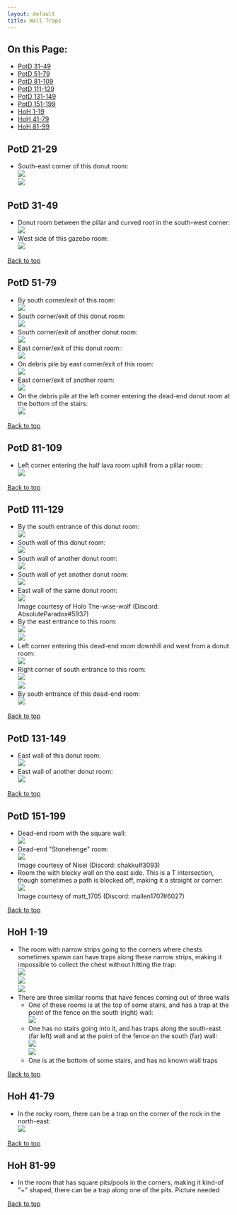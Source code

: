 ```yaml
---
layout: default
title: Wall Traps
---
```


## On this Page:

* [PotD 31-49](#potd-31-49)
* [PotD 51-79](#potd-51-79)
* [PotD 81-109](#potd-81-109)
* [PotD 111-129](#potd-111-129)
* [PotD 131-149](#potd-131-149)
* [PotD 151-199](#potd-151-199)
* [HoH 1-19](#hoh-1-19)
* [HoH 41-79](#hoh-41-79)
* [HoH 81-99](#hoh-81-99)

## PotD 21-29

<div class="surfacePane" markdown="1">

* South-east corner of this donut room:
  <br><img class="noteImage" src="{{ '/assets/images/wall_traps/potd_21_1-1.png' | relative_url }}">
  <br><img class="noteImage" src="{{ '/assets/images/wall_traps/potd_21_1-2.png' | relative_url }}">

## PotD 31-49

<div class="surfacePane" markdown="1">

* Donut room between the pillar and curved root in the south-west corner:
  <br><img class="noteImage" src="{{ '/assets/images/wall_traps/potd_31_1.png' | relative_url }}">
* West side of this gazebo room:
  <br><img class="noteImage" src="{{ '/assets/images/wall_traps/potd_31_2.png' | relative_url }}">

[Back to top](#top)
</div>

## PotD 51-79

<div class="surfacePane" markdown="1">

* By south corner/exit of this room:
  <br><img class="noteImage" src="{{ '/assets/images/wall_traps/potd_51_1.png' | relative_url }}">
* South corner/exit of this donut room:
  <br><img class="noteImage" src="{{ '/assets/images/wall_traps/potd_51_2.png' | relative_url }}">
* South corner/exit of another donut room:
  <br><img class="noteImage" src="{{ '/assets/images/wall_traps/potd_51_6.png' | relative_url }}">
* East corner/exit of this donut room::
  <br><img class="noteImage" src="{{ '/assets/images/wall_traps/potd_51_5.png' | relative_url }}">
* On debris pile by east corner/exit of this room:
  <br><img class="noteImage" src="{{ '/assets/images/wall_traps/potd_51_3.png' | relative_url }}">
* East corner/exit of another room:
  <br><img class="noteImage" src="{{ '/assets/images/wall_traps/potd_51_7.png' | relative_url }}">
* On the debris pile at the left corner entering the dead-end donut room at the
bottom of the stairs:
  <br><img class="noteImage" src="{{ '/assets/images/wall_traps/potd_51_4.png' | relative_url }}">

[Back to top](#top)
</div>

## PotD 81-109

<div class="surfacePane" markdown="1">

* Left corner entering the half lava room uphill from a pillar room:
  <br><img class="noteImage" src="{{ '/assets/images/wall_traps/potd_81_1.png' | relative_url }}">

[Back to top](#top)
</div>

## PotD 111-129

<div class="surfacePane" markdown="1">


* By the south entrance of this donut room:
  <br><img class="noteImage" src="{{ '/assets/images/wall_traps/potd_111_1.png' | relative_url }}">
* South wall of this donut room:
  <br><img class="noteImage" src="{{ '/assets/images/wall_traps/potd_111_2.png' | relative_url }}">
* South wall of another donut room:
  <br><img class="noteImage" src="{{ '/assets/images/wall_traps/potd_111_4.png' | relative_url }}">
* South wall of yet another donut room:
  <br><img class="noteImage" src="{{ '/assets/images/wall_traps/potd_111_5.png' | relative_url }}">
* East wall of the same donut room:
  <br><img class="noteImage" src="{{ '/assets/images/wall_traps/potd_111_7.png' | relative_url }}">
  <br>Image courtesy of Holo The-wise-wolf (Discord: AbsoluteParadox#5937)
* By the east entrance to this room:
  <br><img class="noteImage" src="{{ '/assets/images/wall_traps/potd_111_3-1.png' | relative_url }}">
  <br><img class="noteImage" src="{{ '/assets/images/wall_traps/potd_111_3-2.png' | relative_url }}">
* Left corner entering this dead-end room downhill and west from a donut room:
  <br><img class="noteImage" src="{{ '/assets/images/wall_traps/potd_111_6.png' | relative_url }}">
* Right corner of south entrance to this room:
  <br><img class="noteImage" src="{{ '/assets/images/wall_traps/potd_111_8-1.png' | relative_url }}">
  <br><img class="noteImage" src="{{ '/assets/images/wall_traps/potd_111_8-2.png' | relative_url }}">
* By south entrance of this dead-end room:
  <br><img class="noteImage" src="{{ '/assets/images/wall_traps/potd_111_9.png' | relative_url }}">

[Back to top](#top)
</div>

## PotD 131-149

<div class="surfacePane" markdown="1">

* East wall of this donut room:
  <br><img class="noteImage" src="{{ '/assets/images/wall_traps/potd_131_1.png' | relative_url }}">
* East wall of another donut room:
  <br><img class="noteImage" src="{{ '/assets/images/wall_traps/potd_131_2.png' | relative_url }}">

[Back to top](#top)
</div>

## PotD 151-199

<div class="surfacePane" markdown="1">

* Dead-end room with the square wall:
  <br><img class="noteImage" src="{{ '/assets/images/wall_traps/potd_151_1.png' | relative_url }}">
* Dead-end "Stonehenge" room:
  <br><img class="noteImage" src="{{ '/assets/images/wall_traps/potd_151_2.png' | relative_url }}">
  <br>Image courtesy of Nisei (Discord: chakku#3093)
* Room the with blocky wall on the east side. This is a T intersection, though sometimes a path is
blocked off, making it a straight or corner:
  <br><img class="noteImage" src="{{ '/assets/images/wall_traps/potd_151_3.png' | relative_url }}">
  <br>Image courtesy of matt_1705 (Discord: mallen1707#6027)

[Back to top](#top)
</div>

## HoH 1-19

<div class="surfacePane" markdown="1">

* The room with narrow strips going to the corners where chests sometimes spawn
  can have traps along these narrow strips, making it impossible to collect the
  chest without hitting the trap:
  <br><img class="noteImage" src="{{ '/assets/images/wall_traps/hoh_1_1.png' | relative_url }}">
  <br><img class="noteImage" src="{{ '/assets/images/wall_traps/hoh_1_3.png' | relative_url }}">
  <br><img class="noteImage" src="{{ '/assets/images/wall_traps/hoh_1_6.png' | relative_url }}">
* There are three similar rooms that have fences coming out of three walls
  * One of these rooms is at the top of some stairs, and has a trap at the
    point of the fence on the south (right) wall:
    <br><img class="noteImage" src="{{ '/assets/images/wall_traps/hoh_1_2.png' | relative_url }}">
  * One has no stairs going into it, and has traps along the south-east (far
    left) wall and at the point of the fence on the south (far) wall:
    <br><img class="noteImage" src="{{ '/assets/images/wall_traps/hoh_1_4.png' | relative_url }}">
    <br><img class="noteImage" src="{{ '/assets/images/wall_traps/hoh_1_5.png' | relative_url }}">
  * One is at the bottom of some stairs, and has no known wall traps

[Back to top](#top)
</div>

## HoH 41-79

<div class="surfacePane" markdown="1">

* In the rocky room, there can be a trap on the corner of the rock in the
  north-east:
  <br><img class="noteImage" src="{{ '/assets/images/wall_traps/hoh_41_1.png' | relative_url }}">

[Back to top](#top)
</div>

## HoH 81-99

<div class="surfacePane" markdown="1">

* In the room that has square pits/pools in the corners, making it kind-of "+"
  shaped, there can be a trap along one of the pits. Picture needed

[Back to top](#top)
</div>
